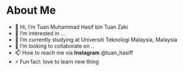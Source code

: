# About Me
- 👋 Hi, I’m Tuan Muhammad Hasif bin Tuan Zaki
- 👀 I’m interested in ...
- 🌱 I’m currently studying at Universiti Teknologi Malaysia, Malaysia
- 💞️ I’m looking to collaborate on ..
- 📫 How to reach me via 𝐈𝐧𝐬𝐭𝐚𝐠𝐫𝐚𝐦 @tuan_hasiff
- ⚡ Fun fact: love to learn new thing

<!---
TUANMUHAMMADHASIF/TUANMUHAMMADHASIF is a ✨ special ✨ repository because its `README.md` (this file) appears on your GitHub profile.
You can click the Preview link to take a look at your changes.
--->
